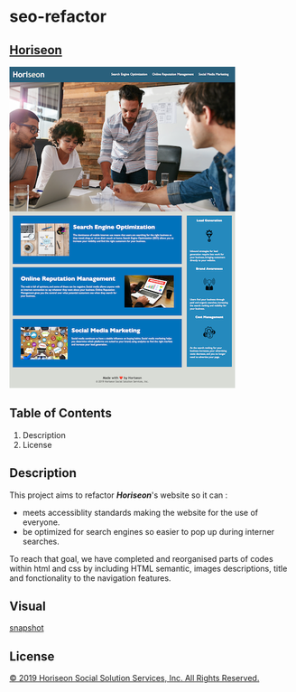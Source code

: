 # seo-refactor


## [Horiseon](https://saidou25.github.io/seo-refactor/)

![Alt text](assets/images/_Users_coding_bootcamp_challenges_seo-refactor_index.html%20(1).png)
## Table of Contents            
      
1. Description
2. License

## Description 

This project aims to refactor **_Horiseon_**'s website so it can :  

- meets accessiblity standards making the website for the use of everyone.
- be optimized for search engines so easier to pop up during interner searches.  


To reach that goal, we have completed and reorganised parts of codes within html and css  by including HTML semantic, images descriptions, title and fonctionality to the navigation features. 

 
 ## Visual

 [snapshot](images/snapshot.png)
    

## License
[© 2019 Horiseon Social Solution Services, Inc. All Rights Reserved.](#license)

